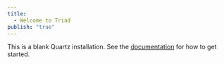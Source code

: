 ```yaml
---
title:
  - Welcome to Triad
publish: "true"
---
```








This is a blank Quartz installation.
See the [documentation](https://quartz.jzhao.xyz) for how to get started.
